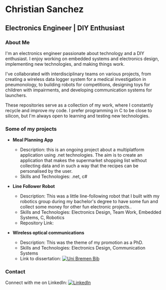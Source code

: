 # Christian Sanchez
## Electronics Engineer | DIY Enthusiast

### About Me
I'm an electronics engineer passionate about technology and a DIY enthusiast. I enjoy working on embedded systems and electronics design, implementing new technologies, and making things work.

I've collaborated with interdisciplinary teams on various projects, from creating a wireless data logger system for a medical investigation in pneumonology, to building robots for competitions, designing toys for children with impairments, and developing communication systems for launchers.

These repositories serve as a collection of my work, where I constantly recycle and improve my code. I prefer programming in C to be close to silicon, but I'm always open to learning and testing new technologies.

### Some of my projects
- **Meal Planning App**
  - Description: this is an ongoing project about a multiplatform application using .net technologies. The aim is to create an application that makes the supermarket shopping list without collecting data and in such a way that the recipes can be personalised by the user.
  - Skills and Technologies: .net, c#

- **Line Follower Robot**
  - Description: This was a little line-following robot that I built with my robotics group during my bachelor's degree to have some fun and collect some money for other fun electronic projects..
  - Skills and Technologies: Electronics Design, Team Work, Embedded Systems, C, Robotics
  - Repository Link: 

- **Wireless optical communications**
  - Description: This was the theme of my promotion as a PhD. 
  - Skills and Technologies: Electronics Design, Communication Systems
  - Link to dissertation: [![Uni Bremen Bib](https://github.com/chrislsanchez/chrislsanchez.github.io/assets/38102605/62ce6d94-4004-41c7-b5ad-05c4a2e1b7d8)](https://suche.suub.uni-bremen.de/peid=B180978176&LAN=DE&CID=&index=L&Hitnr=1&dtyp=h&rtyp=a&Exemplar=1)


### Contact
Connect with me on LinkedIn:
[![LinkedIn](https://github.com/chrislsanchez/chrislsanchez.github.io/assets/38102605/dc10e792-d027-4c26-b6eb-99ff46cd1815)](linkedin.com/in/chrislsanchez)

<!-- ⬅
## Welcome to GitHub Pages

You can use the [editor on GitHub](https://github.com/chrislsanchez/chrislsanchez.github.io/edit/main/docs/index.md) to maintain and preview the content for your website in Markdown files.

Whenever you commit to this repository, GitHub Pages will run [Jekyll](https://jekyllrb.com/) to rebuild the pages in your site, from the content in your Markdown files.

### Markdown

Markdown is a lightweight and easy-to-use syntax for styling your writing. It includes conventions for

```markdown
Syntax highlighted code block

# Header 1
## Header 2
### Header 3

- Bulleted
- List

1. Numbered
2. List

**Bold** and _Italic_ and `Code` text

[Link](url) and ![Image](src)
```

For more details see [Basic writing and formatting syntax](https://docs.github.com/en/github/writing-on-github/getting-started-with-writing-and-formatting-on-github/basic-writing-and-formatting-syntax).

### Jekyll Themes

Your Pages site will use the layout and styles from the Jekyll theme you have selected in your [repository settings](https://github.com/chrislsanchez/chrislsanchez.github.io/settings/pages). The name of this theme is saved in the Jekyll `_config.yml` configuration file.

### Support or Contact

Having trouble with Pages? Check out our [documentation](https://docs.github.com/categories/github-pages-basics/) or [contact support](https://support.github.com/contact) and we’ll help you sort it out. -->
